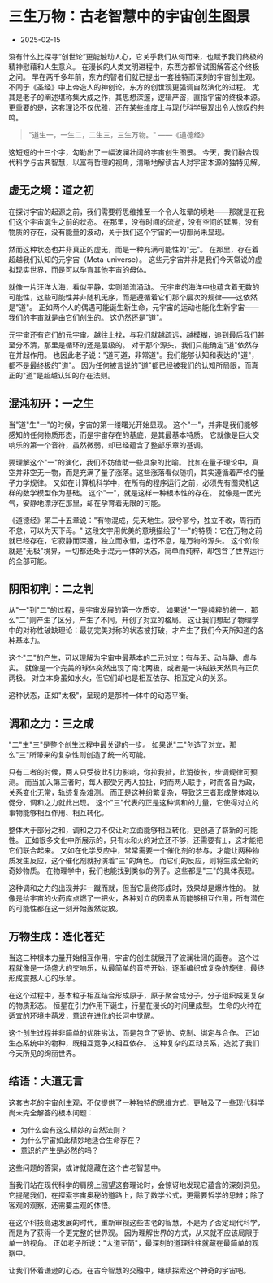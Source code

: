 # 三生万物：古老智慧中的宇宙创生图景
- 2025-02-15

没有什么比探寻“创世论”更能触动人心，它关乎我们从何而来，也赋予我们终极的精神慰藉和人生意义。
在漫长的人类文明进程中，东西方都曾试图解答这个终极之问。
早在两千多年前，东方的智者们就已提出一套独特而深刻的宇宙创生观。
不同于《圣经》中上帝造人的神创论，东方的创世观更强调自然演化的过程。
尤其是老子的阐述堪称集大成之作，其思想深邃，逻辑严密，直指宇宙的终极本源。
更重要的是，这套理论不仅优雅，还在某些维度上与现代科学展现出令人惊叹的共鸣。

> "道生一，一生二，二生三，三生万物。" ——《道德经》

这短短的十三个字，勾勒出了一幅波澜壮阔的宇宙创生图景。
今天，我们融合现代科学与古典智慧，以富有哲理的视角，清晰地解读古人对宇宙本源的独特见解。

## 虚无之境：道之初

在探讨宇宙的起源之前，我们需要将思维推至一个令人眩晕的境地——那就是在我们这个宇宙诞生之前的状态。
在那里，没有时间的流逝，没有空间的延展，没有物质的存在，没有能量的波动，关于我们这个宇宙的一切都尚未显现。

然而这种状态也并非真正的虚无，而是一种充满可能性的"无"。
在那里，存在着超越我们认知的元宇宙（Meta-universe）。
这些元宇宙并非是我们今天常说的虚拟现实世界，而是可以孕育其他宇宙的母体。

就像一片汪洋大海，看似平静，实则暗流涌动。
元宇宙的海洋中也蕴含着无数的可能性，这些可能性并非随机无序，而是遵循着它们那个层次的规律——这依然是"道"。
正如两个人的偶遇可能诞生新生命，元宇宙的运动也能化生新宇宙——我们的宇宙就是由它们创生的。
这仍然还是"道"。

元宇宙还有它们的元宇宙。越往上找，与我们就越疏远，越模糊，追到最后我们甚至分不清，那里是循环的还是层级的。
对于那个源头，我们只能确定"道"依然存在并起作用。
也因此老子说："道可道，非常道"。我们能够认知和表达的"道"，都不是最终极的"道"。
因为任何被言说的"道"都已经被我们的认知所局限，而真正的"道"是超越认知的存在法则。

## 混沌初开：一之生

当"道"生"一"的时候，宇宙的第一缕曙光开始显现。
这个"一"，并非是我们能够感知的任何物质形态，而是宇宙存在的基底，是其最基本特质。
它就像是巨大交响乐的第一个音符，虽然微弱，却已经蕴含了整部乐章的基调。

要理解这个"一"的演化，我们不妨借助一些具象的比喻。
比如在量子理论中，真空并非空无一物，而是充满了量子涨落。这些涨落看似随机，其实遵循着严格的量子力学规律。
又如在计算机科学中，在所有的程序运行之前，必须先有图灵机这样的数学模型作为基础。
这个"一"，就是这样一种根本性的存在。
就像是一团光气，安静地漂浮在那里，却在孕育着无限的可能。

《道德经》第二十五章说："有物混成，先天地生。寂兮寥兮，独立不改，周行而不怠，可以为天下母。"
这段文字用优美的意境描绘了"一"的特质：它在万物之前就已经存在，它寂静而深邃，独立而永恒，运行不息，是万物的源头。
这个阶段就是"无极"境界，一切都还处于混元一体的状态，简单而纯粹，却包含了世界运行的全部可能。

## 阴阳初判：二之判

从"一"到"二"的过程，是宇宙发展的第一次质变。
如果说"一"是纯粹的统一，那么"二"则产生了区分，产生了不同，开创了对立的格局。
这让我们想起了物理学中的对称性破缺理论：最初完美对称的状态被打破，才产生了我们今天所知道的各种基本力。

这个"二"的产生，可以理解为宇宙中最基本的二元对立：有与无、动与静、虚与实。
就像是一个完美的球体突然出现了南北两极，或者是一块磁铁天然具有正负两极。
对立本身虽如水火，但它们却也是相互依存、相互定义的关系。

这种状态，正如"太极"，呈现的是那种一体中的动态平衡。

## 调和之力：三之成

"二"生"三"是整个创生过程中最关键的一步。
如果说"二"创造了对立，那么"三"所带来的复杂性则创造了统一的可能。

只有二者的时候，两人只受彼此引力影响，你拉我扯，此消彼长，步调规律可预测。
而当加入第三者时，每人都受另两人拉扯，时而两人联手，时而各自为政，关系变化无常，轨迹复杂难测。
而正是这种纷繁复杂，导致这三者形成整体难以促分，调和之力就此出现。
这个"三"代表的正是这种调和的力量，它使得对立的事物能够相互作用、相互转化。

整体大于部分之和，调和之力不仅让对立面能够相互转化，更创造了崭新的可能性。
正如很多文化中所展示的，只有`水`和`火`的对立还不够，还需要有`土`，这才能把它们联合起来。
又如在化学反应中，常常需要一个催化剂的参与，才能让两种物质发生反应，这个催化剂就扮演着"三"的角色。
而它们的反应，则将生成全新的奇妙物质。
在物理学中，我们也能找到类似的例子。这些都是"三"的具体表现。

这种调和之力的出现并非一蹴而就，但当它最终形成时，效果却是爆炸性的。
就像是给宇宙的火药库点燃了一把火，各种对立的因素从而能够相互作用，所有潜在的可能性都在这一刻开始轰然绽放。

## 万物生成：造化苍茫

当这三种根本力量开始相互作用，宇宙的创生就展开了波澜壮阔的画卷。
这个过程就像是一场盛大的交响乐，从最简单的音符开始，逐渐编织成复杂的旋律，最终形成震撼人心的乐章。

在这个过程中，基本粒子相互结合形成原子，原子聚合成分子，分子组织成更复杂的物质形态。
恒星在引力作用下诞生，行星在漫长的时间里成型。
生命的火种在适宜的环境中萌发，意识在进化的长河中觉醒。

这个创生过程并非简单的优胜劣汰，而是包含了妥协、克制、绑定与合作。
正如生态系统中的物种，既相互竞争又相互依存。
这种复杂的互动关系，造就了我们今天所见的绚丽世界。

## 结语：大道无言

这套古老的宇宙创生观，不仅提供了一种独特的思维方式，更触及了一些现代科学尚未完全解答的根本问题：
- 为什么会有这么精妙的自然法则？
- 为什么宇宙如此精妙地适合生命存在？
- 意识的产生是必然的吗？

这些问题的答案，或许就隐藏在这个古老智慧中。

当我们站在现代科学的肩膀上回望这套理论时，会惊讶地发现它蕴含的深刻洞见。
它提醒我们，在探索宇宙奥秘的道路上，除了数学公式，更需要哲学的思辨；除了客观的观察，还需要主观的体悟。

在这个科技高速发展的时代，重新审视这些古老的智慧，不是为了否定现代科学，而是为了获得一个更完整的世界观。
因为理解世界的方式，从来就不应该局限于单一的视角。
正如老子所说："大道至简"，最深刻的道理往往就藏在最简单的观察中。

让我们怀着谦逊的心态，在古今智慧的交融中，继续探索这个神奇的宇宙吧。
